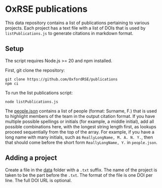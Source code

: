# OxRSE publications

This data repository contains a list of publications pertaining to various
projects. Each project has a text file with a list of DOIs that is used by
`listPublications.js` to generate citations in markdown format.

## Setup

The script requires Node.js >= 20 and npm installed.

First, git clone the repository:

```shell
git clone https://github.com/OxfordRSE/publications
npm ci
```

To run the list publications script:

```shell
node listPublications.js
```

The [people.json](people.json) contains a list of people (format: Surname, F.)
that is used to highlight members of the team in the output citation format. If
you have multiple possible spellings or initials (for example, a middle
initial), add all possible combinations here, with the longest string length
first, as lookups proceed sequentially from the top of the array. For example,
if you have a long name with many initials, such as `ReallyLongName, M. A. N.
Y.`, then that should come before the short form `ReallyLongName, Y.` in
`people.json`.

## Adding a project

Create a file in the [data](data) folder with a `.txt` suffix. The name of the
project is taken to be the part before the `.txt`. The format of the file is
one DOI per line. The full DOI URL is optional.
